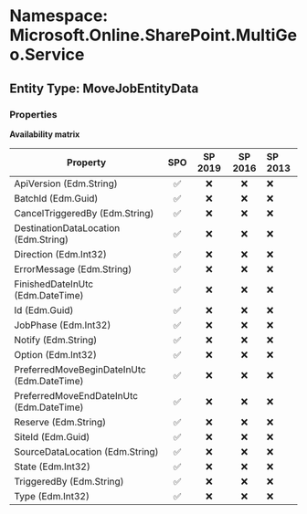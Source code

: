 # Namespace: Microsoft.Online.SharePoint.MultiGeo.Service

## Entity Type: MoveJobEntityData

### Properties

**Availability matrix**

Property | SPO | SP 2019 | SP 2016 | SP 2013
----------|:---:|:-------:|:-------:|:-------
ApiVersion (Edm.String) | ✅ | ❌ | ❌ | ❌
BatchId (Edm.Guid) | ✅ | ❌ | ❌ | ❌
CancelTriggeredBy (Edm.String) | ✅ | ❌ | ❌ | ❌
DestinationDataLocation (Edm.String) | ✅ | ❌ | ❌ | ❌
Direction (Edm.Int32) | ✅ | ❌ | ❌ | ❌
ErrorMessage (Edm.String) | ✅ | ❌ | ❌ | ❌
FinishedDateInUtc (Edm.DateTime) | ✅ | ❌ | ❌ | ❌
Id (Edm.Guid) | ✅ | ❌ | ❌ | ❌
JobPhase (Edm.Int32) | ✅ | ❌ | ❌ | ❌
Notify (Edm.String) | ✅ | ❌ | ❌ | ❌
Option (Edm.Int32) | ✅ | ❌ | ❌ | ❌
PreferredMoveBeginDateInUtc (Edm.DateTime) | ✅ | ❌ | ❌ | ❌
PreferredMoveEndDateInUtc (Edm.DateTime) | ✅ | ❌ | ❌ | ❌
Reserve (Edm.String) | ✅ | ❌ | ❌ | ❌
SiteId (Edm.Guid) | ✅ | ❌ | ❌ | ❌
SourceDataLocation (Edm.String) | ✅ | ❌ | ❌ | ❌
State (Edm.Int32) | ✅ | ❌ | ❌ | ❌
TriggeredBy (Edm.String) | ✅ | ❌ | ❌ | ❌
Type (Edm.Int32) | ✅ | ❌ | ❌ | ❌

